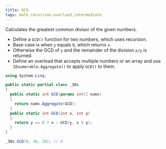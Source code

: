 ```yaml
---
title: GCD
tags: math,recursion,overload,intermediate
---
```


Calculates the greatest common divisor of the given numbers.

- Define a `GCD()` function for two numbers, which uses recursion.
- Base case is when `y` equals `0`, which returns `x`.
- Otherwise the GCD of `y` and the remainder of the division `x/y` is returned.
- Define an overload that accepts multiple numbers or an array and use `IEnumerable.Aggregate()` to apply `GCD()` to them.

```csharp
using System.Linq;

public static partial class _30s 
{
  public static int GCD(params int[] nums)
  {
    return nums.Aggregate(GCD);
  }
  public static int GCD(int x, int y)
  {
    return y == 0 ? x : GCD(y, x % y);
  }
}
```

```csharp
_30s.GCD(8, 36, 28); // 4
```
